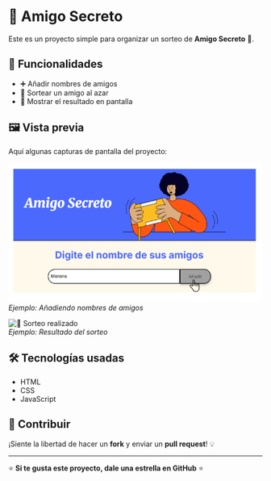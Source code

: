 # 🎁 Amigo Secreto  

Este es un proyecto simple para organizar un sorteo de **Amigo Secreto** 🎉.  

## 🚀 Funcionalidades  
- ➕ Añadir nombres de amigos  
- 🎲 Sortear un amigo al azar  
- 📝 Mostrar el resultado en pantalla

## 🖼️ Vista previa  
Aquí algunas capturas de pantalla del proyecto:  

![Añadir amigo](https://github.com/giordan-ab/amigo-secreto/blob/main/assets/Captura%20de%20pantalla%20(2198).png)  
*Ejemplo: Añadiendo nombres de amigos*  

![📸 Sorteo realizado](ruta/a/tu_captura2.png)  
*Ejemplo: Resultado del sorteo*  

## 🛠️ Tecnologías usadas  
- HTML  
- CSS  
- JavaScript  

## 🤝 Contribuir  
¡Siente la libertad de hacer un **fork** y enviar un **pull request**! 💡  

---
⭐ **Si te gusta este proyecto, dale una estrella en GitHub** ⭐



